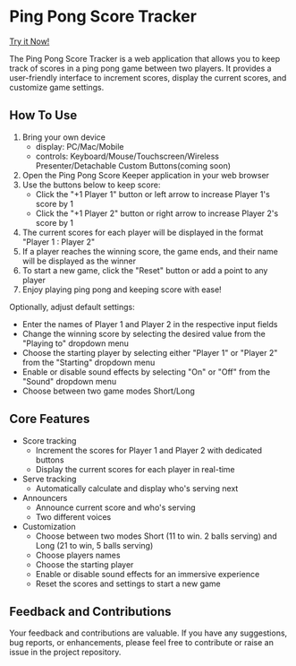 # Ping Pong Score Tracker

[Try it Now!](https://alexchern0v.github.io/PingPongTracker/)

The Ping Pong Score Tracker is a web application that allows you to keep track of scores in a ping pong game between two players. It provides a user-friendly interface to increment scores, display the current scores, and customize game settings.

## How To Use

1. Bring your own device
   - display: PC/Mac/Mobile 
   - controls: Keyboard/Mouse/Touchscreen/Wireless Presenter/Detachable Custom Buttons(coming soon)
2.  Open the Ping Pong Score Keeper application in your web browser
3. Use the buttons below to keep score:
    - Click the "+1 Player 1" button or left arrow to increase Player 1's score by 1
    - Click the "+1 Player 2" button or right arrow to increase Player 2's score by 1
4. The current scores for each player will be displayed in the format "Player 1 : Player 2"
5. If a player reaches the winning score, the game ends, and their name will be displayed as the winner
6. To start a new game, click the "Reset" button or add a point to any player
7. Enjoy playing ping pong and keeping score with ease!

Optionally, adjust default settings:
- Enter the names of Player 1 and Player 2 in the respective input fields
- Change the winning score by selecting the desired value from the "Playing to" dropdown menu
- Choose the starting player by selecting either "Player 1" or "Player 2" from the "Starting" dropdown menu
- Enable or disable sound effects by selecting "On" or "Off" from the "Sound" dropdown menu
- Choose between two game modes Short/Long

## Core Features

- Score tracking
  - Increment the scores for Player 1 and Player 2 with dedicated buttons
  - Display the current scores for each player in real-time
- Serve tracking
  - Automatically calculate and display who's serving next
- Announcers
  - Announce current score and who's serving
  - Two different voices
- Customization
  - Choose between two modes Short (11 to win. 2 balls serving) and Long (21 to win, 5 balls serving)
  - Choose players names
  - Choose the starting player
  - Enable or disable sound effects for an immersive experience
  - Reset the scores and settings to start a new game

## Feedback and Contributions

Your feedback and contributions are valuable. If you have any suggestions, bug reports, or enhancements, please feel free to contribute or raise an issue in the project repository.


